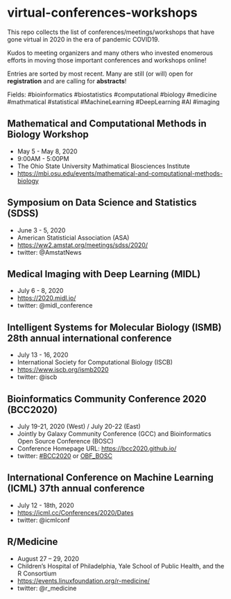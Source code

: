 # virtual-conferences-workshops
This repo collects the list of conferences/meetings/workshops that have gone virtual in 2020 in the era of pandemic COVID19. 

Kudos to meeting organizers and many others who invested enomerous efforts in moving those important conferences and workshops online!

Entries are sorted by most recent. Many are still (or will) open for **registration** and are calling for **abstracts**!

Fields: #bioinformatics #biostatistics #computational #biology #medicine #mathmatical #statistical #MachineLearning #DeepLearning #AI #imaging 

## Mathematical and Computational Methods in Biology Workshop
* May 5 - May 8, 2020
* 9:00AM - 5:00PM
* The Ohio State University Mathimatical Biosciences Institute
* https://mbi.osu.edu/events/mathematical-and-computational-methods-biology

## Symposium on Data Science and Statistics (SDSS)
* June 3 - 5, 2020
* American Statisticial Association (ASA)
* https://ww2.amstat.org/meetings/sdss/2020/
* twitter: @AmstatNews

## Medical Imaging with Deep Learning (MIDL)
* July 6 - 8, 2020
* https://2020.midl.io/
* twitter: @midl_conference

## Intelligent Systems for Molecular Biology (ISMB) 28th annual international conference
* July 13 - 16, 2020
* International Society for Computational Biology (ISCB) 
* https://www.iscb.org/ismb2020
* twitter: @iscb

## Bioinformatics Community Conference 2020 (BCC2020)
* July 19-21, 2020 (West) / July 20-22 (East)
* Jointly by Galaxy Community Conference (GCC) and Bioinformatics Open Source Conference (BOSC)
* Conference Homepage URL: https://bcc2020.github.io/
* twitter: [#BCC2020](https://twitter.com/search?q=BCC2020&src=typed_query) or [OBF_BOSC](https://twitter.com/OBF_BOSC)

## International Conference on Machine Learning (ICML) 37th annual conference
* July 12 - 18th, 2020
* https://icml.cc/Conferences/2020/Dates
* twitter: @icmlconf

## R/Medicine
* August 27 – 29, 2020
* Children’s Hospital of Philadelphia, Yale School of Public Health, and the R Consortium
* https://events.linuxfoundation.org/r-medicine/
* twitter: @r_medicine

